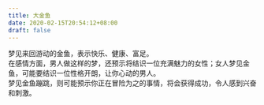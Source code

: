 ```yaml
---
title: 大金鱼
date: 2020-02-15T20:54:12+08:00
draft: false
---
```


梦见来回游动的金鱼，表示快乐、健康、富足。<br>
在感情方面，男人做这样的梦，还预示将结识一位充满魅力的女性；女人梦见金鱼，可能要结识一位性格开朗，让你心动的男人。<br>
梦见金鱼蹦跳，则可能预示你正在冒险为之的事情，将会获得成功，令人感到兴奋和刺激。<br>
